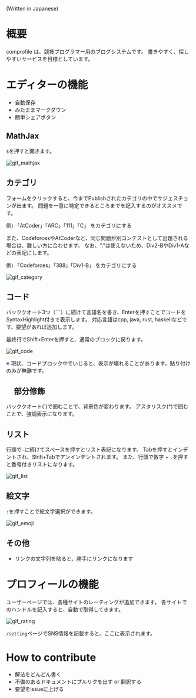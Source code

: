 (Written in Japanese)

# 概要
comprofile は、競技プログラマー用のブログシステムです。
書きやすく、探しやすいサービスを目標としています。

# エディターの機能

- 自動保存
- みたままマークダウン
- 簡単シェアボタン

## MathJax

`$`を押すと開きます。

![gif_mathjax](https://user-images.githubusercontent.com/1843532/27433392-7fef8004-578f-11e7-8f8c-47f395f97142.gif)

## カテゴリ

フォームをクリックすると、今までPublishされたカテゴリの中でサジェスチョンが出ます。
問題を一意に特定できるところまでを記入するのがオススメです。

例) 「AtCoder」「ARC」「111」「C」 をカテゴリにする

また、CodeforcesやAtCoderなど、同じ問題が別コンテストとして出題される場合は、難しい方に合わせます。
なお、"."は使えないため、Div2-BやDiv1-Aなどの表記にします。

例) 「Codeforces」「388」「Div1-B」 をカテゴリにする

![gif_category](https://user-images.githubusercontent.com/1843532/27433391-7fed4442-578f-11e7-90d4-4ab90da566a9.gif)

## コード

バッククオート3つ（```）に続けて言語名を書き、Enterを押すことでコードをSyntaxHighlight付きで表示します。
対応言語はcpp, java, rust, haskellなどです。要望があれば追加します。

最終行でShift+Enterを押すと、通常のブロックに戻ります。

![gif_code](https://user-images.githubusercontent.com/1843532/27433393-7ff02d9c-578f-11e7-80f7-5d59d137fde5.gif)

※ 現状、コードブロック中でいじると、表示が壊れることがあります。貼り付けのみが無難です。

## 　部分修飾

バッククオート(`)で囲むことで、背景色が変わります。
アスタリスク(*)で囲むことで、強調表示になります。

## リスト

行頭で`-`に続けてスペースを押すとリスト表記になります。
Tabを押すとインデントされ、Shift+Tabでアンインデントされます。
また、行頭で数字 + `.`を押すと番号付きリストになります。

![gif_list](https://user-images.githubusercontent.com/1843532/27433394-7ff08454-578f-11e7-95e6-4918813cda64.gif)

## 絵文字

`:`を押すことで絵文字選択ができます。

![gif_emoji](https://user-images.githubusercontent.com/1843532/27434126-845af4ea-5792-11e7-9317-8f7a7a2661ae.gif)

## その他

- リンクの文字列を貼ると、勝手にリンクになります

# プロフィールの機能

ユーザーページでは、各種サイトのレーティングが追加できます。
各サイトでのハンドルを記入すると、自動で取得してきます。

![gif_rating](https://user-images.githubusercontent.com/1843532/27434638-62ba52ca-5794-11e7-9c34-efa271b11748.gif)

`/setting`ページでSNS情報を記載すると、ここに表示されます。


# How to contribute

- 解法をどんどん書く
- 不備のあるドキュメントにプルリクを出す or 翻訳する
- 要望をissueに上げる
